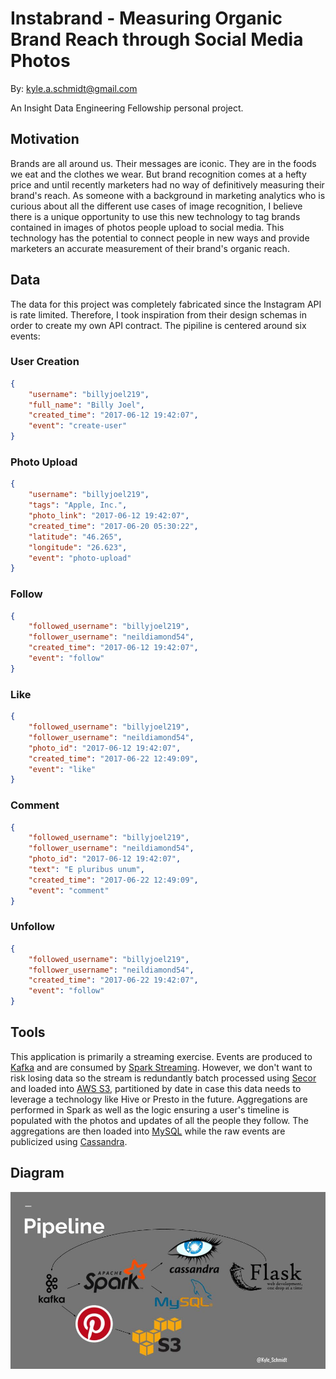 # Instabrand - Measuring Organic Brand Reach through Social Media Photos
By: <kyle.a.schmidt@gmail.com>

An Insight Data Engineering Fellowship personal project.


## Motivation
Brands are all around us. Their messages are iconic. They are in the foods we eat and the clothes we wear.
But brand recognition comes at a hefty price and until recently marketers had no way of definitively measuring their brand's reach.
As someone with a background in marketing analytics who is curious about all the different use cases of image recognition, I believe there is a unique opportunity to use this new technology to tag brands contained in images of photos people upload to social media.
This technology has the potential to connect people in new ways and provide marketers an accurate measurement of their brand's organic reach.


## Data
The data for this project was completely fabricated since the Instagram API is rate limited.
Therefore, I took inspiration from their design schemas in order to create my own API contract.
The pipiline is centered around six events:


### User Creation
```json
{
    "username": "billyjoel219",
    "full_name": "Billy Joel",
    "created_time": "2017-06-12 19:42:07",
    "event": "create-user"
}
```

### Photo Upload
```json
{
    "username": "billyjoel219",
    "tags": "Apple, Inc.",
    "photo_link": "2017-06-12 19:42:07",
    "created_time": "2017-06-20 05:30:22",
    "latitude": "46.265",
    "longitude": "26.623",
    "event": "photo-upload"
}
```

### Follow
```json
{
    "followed_username": "billyjoel219",
    "follower_username": "neildiamond54",
    "created_time": "2017-06-12 19:42:07",
    "event": "follow"
}
```

### Like
```json
{
    "followed_username": "billyjoel219",
    "follower_username": "neildiamond54",
    "photo_id": "2017-06-12 19:42:07",
    "created_time": "2017-06-22 12:49:09",
    "event": "like"
}
```

### Comment
```json
{
    "followed_username": "billyjoel219",
    "follower_username": "neildiamond54",
    "photo_id": "2017-06-12 19:42:07",
    "text": "E pluribus unum",
    "created_time": "2017-06-22 12:49:09",
    "event": "comment"
}
```

### Unfollow
```json
{
    "followed_username": "billyjoel219",
    "follower_username": "neildiamond54",
    "created_time": "2017-06-22 19:42:07",
    "event": "follow"
}
```

## Tools
This application is primarily a streaming exercise.
Events are produced to [Kafka](https://kafka.apache.org/) and are consumed by [Spark Streaming](https://spark.apache.org/streaming/). However, we don't want to risk losing data so the stream is redundantly batch processed using [Secor](https://github.com/pinterest/secor) and loaded into [AWS S3](https://aws.amazon.com/s3/), partitioned by date in case this data needs to leverage a technology like Hive or Presto in the future.
Aggregations are performed in Spark as well as the logic ensuring a user's timeline is populated with the photos and updates of all the people they follow.
The aggregations are then loaded into [MySQL](https://www.mysql.com/) while the raw events are publicized using [Cassandra](http://cassandra.apache.org/).

## Diagram
![Process Diagram](./notes/Process_Diagram.jpg)
